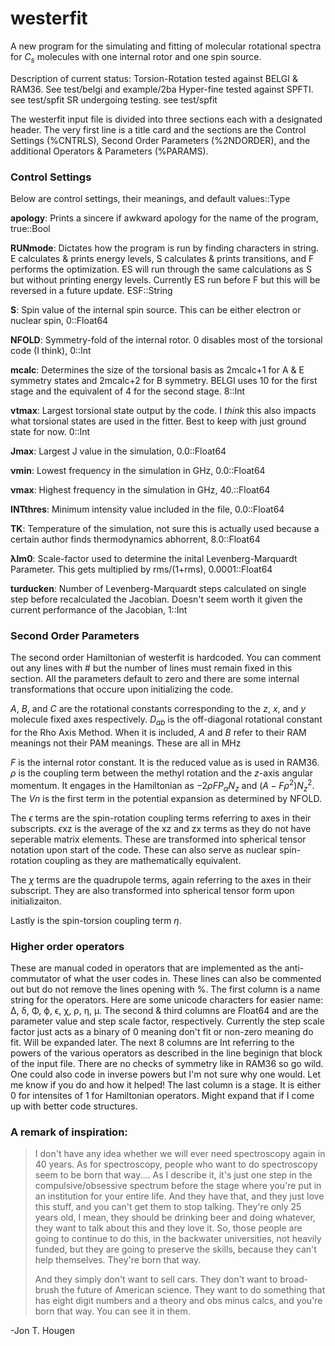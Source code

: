 # westerfit
A new program for the simulating and fitting of molecular rotational spectra for $C_s$ molecules with one internal rotor and one spin source.

Description of current status:
Torsion-Rotation tested against BELGI & RAM36. See test/belgi and example/2ba
Hyper-fine tested against SPFTI. see test/spfit
SR undergoing testing. see test/spfit

The westerfit input file is divided into three sections each with a designated header. The very first line is a title card and the sections are the Control Settings (%CNTRLS), Second Order Parameters (%2NDORDER), and the additional Operators & Parameters (%PARAMS).

### Control Settings
Below are control settings, their meanings, and default values::Type


**apology**: Prints a sincere if awkward apology for the name of the program, true::Bool

**RUNmode**: Dictates how the program is run by finding characters in string. E calculates & prints energy levels, S calculates & prints transitions, and F performs the optimization. ES will run through the same calculations as S but without printing energy levels. Currently ES run before F but this will be reversed in a future update. ESF::String


**S**: Spin value of the internal spin source. This can be either electron or nuclear spin, 0::Float64

**NFOLD**: Symmetry-fold of the internal rotor. 0 disables most of the torsional code (I think),  0::Int

**mcalc**: Determines the size of the torsional basis as 2mcalc+1 for A & E symmetry states and 2mcalc+2 for B symmetry. BELGI uses 10 for the first stage and the equivalent of 4 for the second stage. 8::Int

**vtmax**: Largest torsional state output by the code. I *think* this also impacts what torsional states are used in the fitter. Best to keep with just ground state for now. 0::Int


**Jmax**: Largest J value in the simulation, 0.0::Float64

**νmin**: Lowest frequency in the simulation in GHz, 0.0::Float64

**νmax**: Highest frequency in the simulation in GHz, 40.::Float64

**INTthres**: Minimum intensity value included in the file, 0.0::Float64

**TK**: Temperature of the simulation, not sure this is actually used because a certain author finds thermodynamics abhorrent, 8.0::Float64


**λlm0**: Scale-factor used to determine the inital Levenberg-Marquardt Parameter. This gets multiplied by rms/(1+rms), 0.0001::Float64

**turducken**: Number of Levenberg-Marquardt steps calculated on single step before recalculated the Jacobian. Doesn't seem worth it given the current performance of the Jacobian, 1::Int


### Second Order Parameters
The second order Hamiltonian of westerfit is hardcoded. You can comment out any lines with # but the number of lines must remain fixed in this section. All the parameters default to zero and there are some internal transformations that occure upon initializing the code.

$A$, $B$, and $C$ are the rotational constants corresponding to the $z$, $x$, and $y$ molecule fixed axes respectively. 
$D_{ab}$ is the off-diagonal rotational constant for the Rho Axis Method. 
When it is included, $A$ and $B$ refer to their RAM meanings not their PAM meanings. These are all in MHz

$F$ is the internal rotor constant. It is the reduced value as is used in RAM36. 
$\rho$ is the coupling term between the methyl rotation and the $z$-axis angular momentum. 
It engages in the Hamiltonian as $-2\rho FP_{\alpha}N_{z}$ and $(A-F\rho^{2})N_{z}^{2}$. 
The $Vn$ is the first term in the potential expansion as determined by NFOLD.

The $\epsilon$ terms are the spin-rotation coupling terms referring to axes in their subscripts. 
$\epsilon$xz is the average of the xz and zx terms as they do not have seperable matrix elements. 
These are transformed into spherical tensor notation upon start of the code.
These can also serve as nuclear spin-rotation coupling as they are mathematically equivalent.

The $\chi$ terms are the quadrupole terms, again referring to the axes in their subscript.
They are also transformed into spherical tensor form upon initializaiton.

Lastly is the spin-torsion coupling term $\eta$.

### Higher order operators
These are manual coded in operators that are implemented as the anti-commutator of what the user codes in.
These lines can also be commented out but do not remove the lines opening with %.
The first column is a name string for the operators.
Here are some unicode characters for easier name: Δ, δ, Φ, ϕ, ϵ, χ, ρ, η, μ.
The second & third columns are Float64 and are the parameter value and step scale factor, respectively. Currently the step scale factor just acts as a binary of 0 meaning don't fit or non-zero meaning do fit. Will be expanded later.
The next 8 columns are Int referring to the powers of the various operators as described in the line beginign that block of the input file.
There are no checks of symmetry like in RAM36 so go wild. 
One could also code in inverse powers but I'm not sure why one would. Let me know if you do and how it helped!
The last column is a stage. It is either 0 for intensites of 1 for Hamiltonian operators. Might expand that if I come up with better code structures.



### A remark of inspiration:

>I don't have any idea whether we will ever need spectroscopy again in 40 years. 
>As for spectroscopy, people who want to do spectroscopy seem to be born that way.... 
>As I describe it, it's just one step in the compulsive/obsessive spectrum before the stage where you're put in an institution for your entire life. 
>And they have that, and they just love this stuff, and you can't get them to stop talking. 
>They're only 25 years old, I mean, they should be drinking beer and doing whatever, they want to talk about this and they love it. 
>So, those people are going to continue to do this, in the backwater universities, not heavily funded, but they are going to preserve the skills, because they can't help themselves. 
>They're born that way.
>
>And they simply don't want to sell cars. 
>They don't want to broad-brush the future of American science. 
>They want to do something that has eight digit numbers and a theory and obs minus calcs, and you're born that way. 
>You can see it in them.

-Jon T. Hougen

